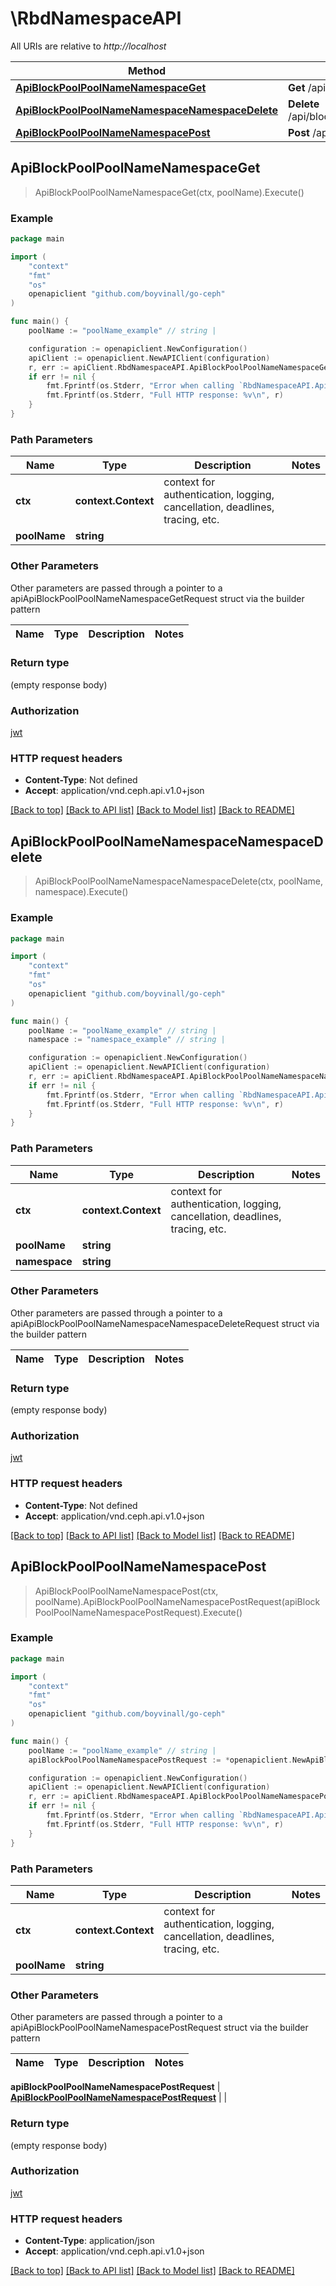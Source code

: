 # \RbdNamespaceAPI

All URIs are relative to *http://localhost*

Method | HTTP request | Description
------------- | ------------- | -------------
[**ApiBlockPoolPoolNameNamespaceGet**](RbdNamespaceAPI.md#ApiBlockPoolPoolNameNamespaceGet) | **Get** /api/block/pool/{pool_name}/namespace | 
[**ApiBlockPoolPoolNameNamespaceNamespaceDelete**](RbdNamespaceAPI.md#ApiBlockPoolPoolNameNamespaceNamespaceDelete) | **Delete** /api/block/pool/{pool_name}/namespace/{namespace} | 
[**ApiBlockPoolPoolNameNamespacePost**](RbdNamespaceAPI.md#ApiBlockPoolPoolNameNamespacePost) | **Post** /api/block/pool/{pool_name}/namespace | 



## ApiBlockPoolPoolNameNamespaceGet

> ApiBlockPoolPoolNameNamespaceGet(ctx, poolName).Execute()



### Example

```go
package main

import (
	"context"
	"fmt"
	"os"
	openapiclient "github.com/boyvinall/go-ceph"
)

func main() {
	poolName := "poolName_example" // string | 

	configuration := openapiclient.NewConfiguration()
	apiClient := openapiclient.NewAPIClient(configuration)
	r, err := apiClient.RbdNamespaceAPI.ApiBlockPoolPoolNameNamespaceGet(context.Background(), poolName).Execute()
	if err != nil {
		fmt.Fprintf(os.Stderr, "Error when calling `RbdNamespaceAPI.ApiBlockPoolPoolNameNamespaceGet``: %v\n", err)
		fmt.Fprintf(os.Stderr, "Full HTTP response: %v\n", r)
	}
}
```

### Path Parameters


Name | Type | Description  | Notes
------------- | ------------- | ------------- | -------------
**ctx** | **context.Context** | context for authentication, logging, cancellation, deadlines, tracing, etc.
**poolName** | **string** |  | 

### Other Parameters

Other parameters are passed through a pointer to a apiApiBlockPoolPoolNameNamespaceGetRequest struct via the builder pattern


Name | Type | Description  | Notes
------------- | ------------- | ------------- | -------------


### Return type

 (empty response body)

### Authorization

[jwt](../README.md#jwt)

### HTTP request headers

- **Content-Type**: Not defined
- **Accept**: application/vnd.ceph.api.v1.0+json

[[Back to top]](#) [[Back to API list]](../README.md#documentation-for-api-endpoints)
[[Back to Model list]](../README.md#documentation-for-models)
[[Back to README]](../README.md)


## ApiBlockPoolPoolNameNamespaceNamespaceDelete

> ApiBlockPoolPoolNameNamespaceNamespaceDelete(ctx, poolName, namespace).Execute()



### Example

```go
package main

import (
	"context"
	"fmt"
	"os"
	openapiclient "github.com/boyvinall/go-ceph"
)

func main() {
	poolName := "poolName_example" // string | 
	namespace := "namespace_example" // string | 

	configuration := openapiclient.NewConfiguration()
	apiClient := openapiclient.NewAPIClient(configuration)
	r, err := apiClient.RbdNamespaceAPI.ApiBlockPoolPoolNameNamespaceNamespaceDelete(context.Background(), poolName, namespace).Execute()
	if err != nil {
		fmt.Fprintf(os.Stderr, "Error when calling `RbdNamespaceAPI.ApiBlockPoolPoolNameNamespaceNamespaceDelete``: %v\n", err)
		fmt.Fprintf(os.Stderr, "Full HTTP response: %v\n", r)
	}
}
```

### Path Parameters


Name | Type | Description  | Notes
------------- | ------------- | ------------- | -------------
**ctx** | **context.Context** | context for authentication, logging, cancellation, deadlines, tracing, etc.
**poolName** | **string** |  | 
**namespace** | **string** |  | 

### Other Parameters

Other parameters are passed through a pointer to a apiApiBlockPoolPoolNameNamespaceNamespaceDeleteRequest struct via the builder pattern


Name | Type | Description  | Notes
------------- | ------------- | ------------- | -------------



### Return type

 (empty response body)

### Authorization

[jwt](../README.md#jwt)

### HTTP request headers

- **Content-Type**: Not defined
- **Accept**: application/vnd.ceph.api.v1.0+json

[[Back to top]](#) [[Back to API list]](../README.md#documentation-for-api-endpoints)
[[Back to Model list]](../README.md#documentation-for-models)
[[Back to README]](../README.md)


## ApiBlockPoolPoolNameNamespacePost

> ApiBlockPoolPoolNameNamespacePost(ctx, poolName).ApiBlockPoolPoolNameNamespacePostRequest(apiBlockPoolPoolNameNamespacePostRequest).Execute()



### Example

```go
package main

import (
	"context"
	"fmt"
	"os"
	openapiclient "github.com/boyvinall/go-ceph"
)

func main() {
	poolName := "poolName_example" // string | 
	apiBlockPoolPoolNameNamespacePostRequest := *openapiclient.NewApiBlockPoolPoolNameNamespacePostRequest("Namespace_example") // ApiBlockPoolPoolNameNamespacePostRequest |  (optional)

	configuration := openapiclient.NewConfiguration()
	apiClient := openapiclient.NewAPIClient(configuration)
	r, err := apiClient.RbdNamespaceAPI.ApiBlockPoolPoolNameNamespacePost(context.Background(), poolName).ApiBlockPoolPoolNameNamespacePostRequest(apiBlockPoolPoolNameNamespacePostRequest).Execute()
	if err != nil {
		fmt.Fprintf(os.Stderr, "Error when calling `RbdNamespaceAPI.ApiBlockPoolPoolNameNamespacePost``: %v\n", err)
		fmt.Fprintf(os.Stderr, "Full HTTP response: %v\n", r)
	}
}
```

### Path Parameters


Name | Type | Description  | Notes
------------- | ------------- | ------------- | -------------
**ctx** | **context.Context** | context for authentication, logging, cancellation, deadlines, tracing, etc.
**poolName** | **string** |  | 

### Other Parameters

Other parameters are passed through a pointer to a apiApiBlockPoolPoolNameNamespacePostRequest struct via the builder pattern


Name | Type | Description  | Notes
------------- | ------------- | ------------- | -------------

 **apiBlockPoolPoolNameNamespacePostRequest** | [**ApiBlockPoolPoolNameNamespacePostRequest**](ApiBlockPoolPoolNameNamespacePostRequest.md) |  | 

### Return type

 (empty response body)

### Authorization

[jwt](../README.md#jwt)

### HTTP request headers

- **Content-Type**: application/json
- **Accept**: application/vnd.ceph.api.v1.0+json

[[Back to top]](#) [[Back to API list]](../README.md#documentation-for-api-endpoints)
[[Back to Model list]](../README.md#documentation-for-models)
[[Back to README]](../README.md)

